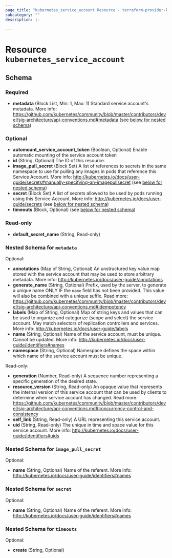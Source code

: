 ```yaml
---
page_title: "kubernetes_service_account Resource - terraform-provider-kubernetes"
subcategory: ""
description: |-
  
---
```


# Resource `kubernetes_service_account`





## Schema

### Required

- **metadata** (Block List, Min: 1, Max: 1) Standard service account's metadata. More info: https://github.com/kubernetes/community/blob/master/contributors/devel/sig-architecture/api-conventions.md#metadata (see [below for nested schema](#nestedblock--metadata))

### Optional

- **automount_service_account_token** (Boolean, Optional) Enable automatic mounting of the service account token
- **id** (String, Optional) The ID of this resource.
- **image_pull_secret** (Block Set) A list of references to secrets in the same namespace to use for pulling any images in pods that reference this Service Account. More info: http://kubernetes.io/docs/user-guide/secrets#manually-specifying-an-imagepullsecret (see [below for nested schema](#nestedblock--image_pull_secret))
- **secret** (Block Set) A list of secrets allowed to be used by pods running using this Service Account. More info: http://kubernetes.io/docs/user-guide/secrets (see [below for nested schema](#nestedblock--secret))
- **timeouts** (Block, Optional) (see [below for nested schema](#nestedblock--timeouts))

### Read-only

- **default_secret_name** (String, Read-only)

<a id="nestedblock--metadata"></a>
### Nested Schema for `metadata`

Optional:

- **annotations** (Map of String, Optional) An unstructured key value map stored with the service account that may be used to store arbitrary metadata. More info: http://kubernetes.io/docs/user-guide/annotations
- **generate_name** (String, Optional) Prefix, used by the server, to generate a unique name ONLY IF the `name` field has not been provided. This value will also be combined with a unique suffix. Read more: https://github.com/kubernetes/community/blob/master/contributors/devel/sig-architecture/api-conventions.md#idempotency
- **labels** (Map of String, Optional) Map of string keys and values that can be used to organize and categorize (scope and select) the service account. May match selectors of replication controllers and services. More info: http://kubernetes.io/docs/user-guide/labels
- **name** (String, Optional) Name of the service account, must be unique. Cannot be updated. More info: http://kubernetes.io/docs/user-guide/identifiers#names
- **namespace** (String, Optional) Namespace defines the space within which name of the service account must be unique.

Read-only:

- **generation** (Number, Read-only) A sequence number representing a specific generation of the desired state.
- **resource_version** (String, Read-only) An opaque value that represents the internal version of this service account that can be used by clients to determine when service account has changed. Read more: https://github.com/kubernetes/community/blob/master/contributors/devel/sig-architecture/api-conventions.md#concurrency-control-and-consistency
- **self_link** (String, Read-only) A URL representing this service account.
- **uid** (String, Read-only) The unique in time and space value for this service account. More info: http://kubernetes.io/docs/user-guide/identifiers#uids


<a id="nestedblock--image_pull_secret"></a>
### Nested Schema for `image_pull_secret`

Optional:

- **name** (String, Optional) Name of the referent. More info: http://kubernetes.io/docs/user-guide/identifiers#names


<a id="nestedblock--secret"></a>
### Nested Schema for `secret`

Optional:

- **name** (String, Optional) Name of the referent. More info: http://kubernetes.io/docs/user-guide/identifiers#names


<a id="nestedblock--timeouts"></a>
### Nested Schema for `timeouts`

Optional:

- **create** (String, Optional)


